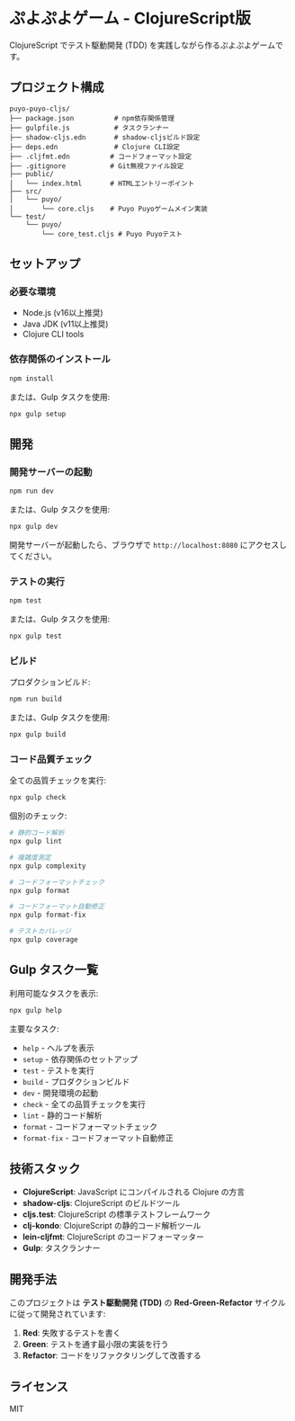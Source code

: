 # ぷよぷよゲーム - ClojureScript版

ClojureScript でテスト駆動開発 (TDD) を実践しながら作るぷよぷよゲームです。

## プロジェクト構成

```
puyo-puyo-cljs/
├── package.json          # npm依存関係管理
├── gulpfile.js           # タスクランナー
├── shadow-cljs.edn       # shadow-cljsビルド設定
├── deps.edn              # Clojure CLI設定
├── .cljfmt.edn          # コードフォーマット設定
├── .gitignore           # Git無視ファイル設定
├── public/
│   └── index.html       # HTMLエントリーポイント
├── src/
│   └── puyo/
│       └── core.cljs    # Puyo Puyoゲームメイン実装
└── test/
    └── puyo/
        └── core_test.cljs # Puyo Puyoテスト
```

## セットアップ

### 必要な環境

- Node.js (v16以上推奨)
- Java JDK (v11以上推奨)
- Clojure CLI tools

### 依存関係のインストール

```bash
npm install
```

または、Gulp タスクを使用:

```bash
npx gulp setup
```

## 開発

### 開発サーバーの起動

```bash
npm run dev
```

または、Gulp タスクを使用:

```bash
npx gulp dev
```

開発サーバーが起動したら、ブラウザで `http://localhost:8080` にアクセスしてください。

### テストの実行

```bash
npm test
```

または、Gulp タスクを使用:

```bash
npx gulp test
```

### ビルド

プロダクションビルド:

```bash
npm run build
```

または、Gulp タスクを使用:

```bash
npx gulp build
```

### コード品質チェック

全ての品質チェックを実行:

```bash
npx gulp check
```

個別のチェック:

```bash
# 静的コード解析
npx gulp lint

# 複雑度測定
npx gulp complexity

# コードフォーマットチェック
npx gulp format

# コードフォーマット自動修正
npx gulp format-fix

# テストカバレッジ
npx gulp coverage
```

## Gulp タスク一覧

利用可能なタスクを表示:

```bash
npx gulp help
```

主要なタスク:

- `help` - ヘルプを表示
- `setup` - 依存関係のセットアップ
- `test` - テストを実行
- `build` - プロダクションビルド
- `dev` - 開発環境の起動
- `check` - 全ての品質チェックを実行
- `lint` - 静的コード解析
- `format` - コードフォーマットチェック
- `format-fix` - コードフォーマット自動修正

## 技術スタック

- **ClojureScript**: JavaScript にコンパイルされる Clojure の方言
- **shadow-cljs**: ClojureScript のビルドツール
- **cljs.test**: ClojureScript の標準テストフレームワーク
- **clj-kondo**: ClojureScript の静的コード解析ツール
- **lein-cljfmt**: ClojureScript のコードフォーマッター
- **Gulp**: タスクランナー

## 開発手法

このプロジェクトは **テスト駆動開発 (TDD)** の **Red-Green-Refactor** サイクルに従って開発されています:

1. **Red**: 失敗するテストを書く
2. **Green**: テストを通す最小限の実装を行う
3. **Refactor**: コードをリファクタリングして改善する

## ライセンス

MIT
